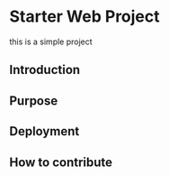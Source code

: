 # Starter Web Project

this is a simple project

## Introduction

## Purpose

## Deployment

## How to contribute
